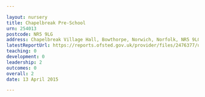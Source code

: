 ```yaml
---

layout: nursery
title: Chapelbreak Pre-School
urn: 254013
postcode: NR5 9LG
address: Chapelbreak Village Hall, Bowthorpe, Norwich, Norfolk, NR5 9LG
latestReportUrl: https://reports.ofsted.gov.uk/provider/files/2476377/urn/254013.pdf
teaching: 0
development: 0
leadership: 2
outcomes: 0
overall: 2
date: 13 April 2015

---
```

